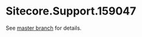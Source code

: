 # Sitecore.Support.159047

See [master branch](https://github.com/sitecoresupport/Sitecore.Support.159047) for details.